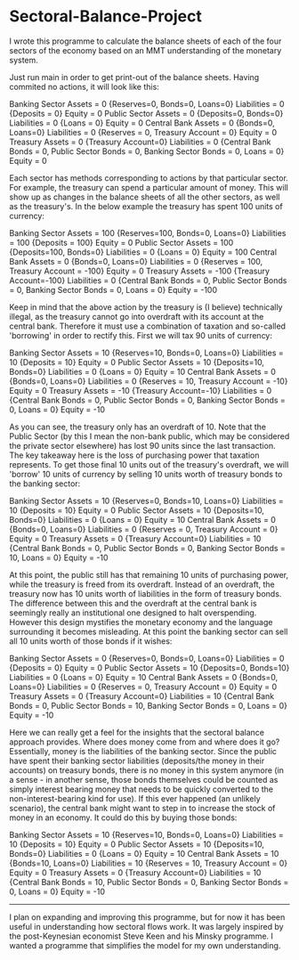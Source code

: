 # Sectoral-Balance-Project
I wrote this programme to calculate the balance sheets of each of the four sectors of the economy based on an MMT understanding of the monetary system. 

Just run main in order to get print-out of the balance sheets. Having commited no actions, it will look like this:

Banking Sector
  Assets = 0 {Reserves=0, Bonds=0, Loans=0}
  Liabilities = 0 {Deposits = 0}
  Equity = 0
Public Sector
  Assets = 0 {Deposits=0, Bonds=0}
  Liabilities = 0 {Loans = 0}
  Equity = 0
Central Bank
  Assets = 0 {Bonds=0, Loans=0}
  Liabilities = 0 {Reserves = 0, Treasury Account = 0}
  Equity = 0
Treasury
  Assets = 0 {Treasury Account=0}
  Liabilities = 0 {Central Bank Bonds = 0, Public Sector Bonds = 0, Banking Sector Bonds = 0, Loans = 0}
  Equity = 0

Each sector has methods corresponding to actions by that particular sector. For example, the treasury can spend a particular amount of money. This will show up as changes in the balance sheets of all the other sectors, as well as the treasury's. In the below example the treasury has spent 100 units of currency:

Banking Sector
  Assets = 100 {Reserves=100, Bonds=0, Loans=0}
  Liabilities = 100 {Deposits = 100}
  Equity = 0
Public Sector
  Assets = 100 {Deposits=100, Bonds=0}
  Liabilities = 0 {Loans = 0}
  Equity = 100
Central Bank
  Assets = 0 {Bonds=0, Loans=0}
  Liabilities = 0 {Reserves = 100, Treasury Account = -100}
  Equity = 0
Treasury
  Assets = -100 {Treasury Account=-100}
  Liabilities = 0 {Central Bank Bonds = 0, Public Sector Bonds = 0, Banking Sector Bonds = 0, Loans = 0}
  Equity = -100

  Keep in mind that the above action by the treasury is (I believe) technically illegal, as the treasury cannot go into overdraft with its account at the central bank. Therefore it must use a combination of taxation and so-called 'borrowing' in order to rectify this. First we will tax 90 units of currency:

  Banking Sector
  Assets = 10 {Reserves=10, Bonds=0, Loans=0}
  Liabilities = 10 {Deposits = 10}
  Equity = 0
Public Sector
  Assets = 10 {Deposits=10, Bonds=0}
  Liabilities = 0 {Loans = 0}
  Equity = 10
Central Bank
  Assets = 0 {Bonds=0, Loans=0}
  Liabilities = 0 {Reserves = 10, Treasury Account = -10}
  Equity = 0
Treasury
  Assets = -10 {Treasury Account=-10}
  Liabilities = 0 {Central Bank Bonds = 0, Public Sector Bonds = 0, Banking Sector Bonds = 0, Loans = 0}
  Equity = -10

  As you can see, the treasury only has an overdraft of 10. Note that the Public Sector (by this I mean the non-bank public, which may be considered the private sector elsewhere) has lost 90 units since the last transaction. The key takeaway here is the loss of purchasing power that taxation represents. To get those final 10 units out of the treasury's overdraft, we will 'borrow' 10 units of currency by selling 10 units worth of treasury bonds to the banking sector:

  Banking Sector
  Assets = 10 {Reserves=0, Bonds=10, Loans=0}
  Liabilities = 10 {Deposits = 10}
  Equity = 0
Public Sector
  Assets = 10 {Deposits=10, Bonds=0}
  Liabilities = 0 {Loans = 0}
  Equity = 10
Central Bank
  Assets = 0 {Bonds=0, Loans=0}
  Liabilities = 0 {Reserves = 0, Treasury Account = 0}
  Equity = 0
Treasury
  Assets = 0 {Treasury Account=0}
  Liabilities = 10 {Central Bank Bonds = 0, Public Sector Bonds = 0, Banking Sector Bonds = 10, Loans = 0}
  Equity = -10

  At this point, the public still has that remaining 10 units of purchasing power, while the treasury is freed from its overdraft. Instead of an overdraft, the treasury now has 10 units worth of liabilities in the form of treasury bonds. The difference between this and the overdraft at the central bank is seemingly really an institutional one designed to halt overspending. However this design mystifies the monetary economy and the language surrounding it becomes misleading. At this point the banking sector can sell all 10 units worth of those bonds if it wishes:

  Banking Sector
  Assets = 0 {Reserves=0, Bonds=0, Loans=0}
  Liabilities = 0 {Deposits = 0}
  Equity = 0
Public Sector
  Assets = 10 {Deposits=0, Bonds=10}
  Liabilities = 0 {Loans = 0}
  Equity = 10
Central Bank
  Assets = 0 {Bonds=0, Loans=0}
  Liabilities = 0 {Reserves = 0, Treasury Account = 0}
  Equity = 0
Treasury
  Assets = 0 {Treasury Account=0}
  Liabilities = 10 {Central Bank Bonds = 0, Public Sector Bonds = 10, Banking Sector Bonds = 0, Loans = 0}
  Equity = -10

  Here we can really get a feel for the insights that the sectoral balance approach provides. Where does money come from and where does it go? Essentially, money is the liabilities of the banking sector. Since the public have spent their banking sector liabilities (deposits/the money in their accounts) on treasury bonds, there is no money in this system anymore (in a sense - in another sense, those bonds themselves could be counted as simply interest bearing money that needs to be quickly converted to the non-interest-bearing kind for use). If this ever happened (an unlikely scenario), the central bank might want to step in to increase the stock of money in an economy. It could do this by buying those bonds: 

  Banking Sector
  Assets = 10 {Reserves=10, Bonds=0, Loans=0}
  Liabilities = 10 {Deposits = 10}
  Equity = 0
Public Sector
  Assets = 10 {Deposits=10, Bonds=0}
  Liabilities = 0 {Loans = 0}
  Equity = 10
Central Bank
  Assets = 10 {Bonds=10, Loans=0}
  Liabilities = 10 {Reserves = 10, Treasury Account = 0}
  Equity = 0
Treasury
  Assets = 0 {Treasury Account=0}
  Liabilities = 10 {Central Bank Bonds = 10, Public Sector Bonds = 0, Banking Sector Bonds = 0, Loans = 0}
  Equity = -10

  ------------------------------------------------------------------------------------------------------------------------------------------------------------------------------------------------------------------------------

  I plan on expanding and improving this programme, but for now it has been useful in understanding how sectoral flows work. It was largely inspired by the post-Keynesian economist Steve Keen and his Minsky programme. I wanted a programme that simplifies the model for my own understanding.
